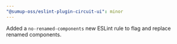 ```yaml
---
"@sumup-oss/eslint-plugin-circuit-ui": minor
---
```


Added a `no-renamed-components` new ESLint rule to flag and replace renamed components.
